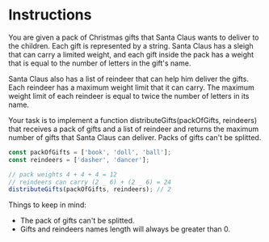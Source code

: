 # Instructions

You are given a pack of Christmas gifts that Santa Claus wants to deliver to the children. Each gift is represented by a string. Santa Claus has a sleigh that can carry a limited weight, and each gift inside the pack has a weight that is equal to the number of letters in the gift's name.

Santa Claus also has a list of reindeer that can help him deliver the gifts. Each reindeer has a maximum weight limit that it can carry. The maximum weight limit of each reindeer is equal to twice the number of letters in its name.

Your task is to implement a function distributeGifts(packOfGifts, reindeers) that receives a pack of gifts and a list of reindeer and returns the maximum number of gifts that Santa Claus can deliver. Packs of gifts can't be splitted.

```javascript
const packOfGifts = ['book', 'doll', 'ball'];
const reindeers = ['dasher', 'dancer'];

// pack weights 4 + 4 + 4 = 12
// reindeers can carry (2 _ 6) + (2 _ 6) = 24
distributeGifts(packOfGifts, reindeers); // 2
```

Things to keep in mind:

- The pack of gifts can't be splitted.
- Gifts and reindeers names length will always be greater than 0.
